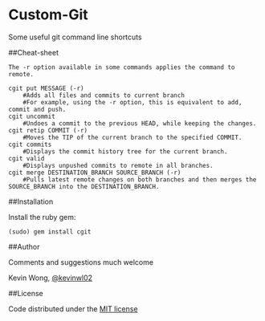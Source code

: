 # Custom-Git
Some useful git command line shortcuts

##Cheat-sheet
```shell
The -r option available in some commands applies the command to remote.

cgit put MESSAGE (-r) 
	#Adds all files and commits to current branch
	#For example, using the -r option, this is equivalent to add, commit and push.
cgit uncommit
	#Undoes a commit to the previous HEAD, while keeping the changes.
cgit retip COMMIT (-r)
	#Moves the TIP of the current branch to the specified COMMIT.
cgit commits
	#Displays the commit history tree for the current branch.
cgit valid
	#Displays unpushed commits to remote in all branches.
cgit merge DESTINATION_BRANCH SOURCE_BRANCH (-r)
	#Pulls latest remote changes on both branches and then merges the SOURCE_BRANCH into the DESTINATION_BRANCH.
```

##Installation

Install the ruby gem:

```shell
(sudo) gem install cgit
```

##Author

Comments and suggestions much welcome

Kevin Wong, [@kevinwl02](https://twitter.com/kevinwl02)

##License

Code distributed under the [MIT license](LICENSE)